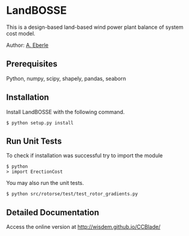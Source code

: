 # LandBOSSE

This is a design-based land-based wind power plant balance of system cost model.

Author: [A. Eberle](annika.eberle@nrel.gov)

## Prerequisites

Python, numpy, scipy, shapely, pandas, seaborn

## Installation

Install LandBOSSE with the following command.

    $ python setup.py install


## Run Unit Tests

To check if installation was successful try to import the module

    $ python
    > import ErectionCost

You may also run the unit tests.

    $ python src/rotorse/test/test_rotor_gradients.py


## Detailed Documentation

Access the online version at <http://wisdem.github.io/CCBlade/>


